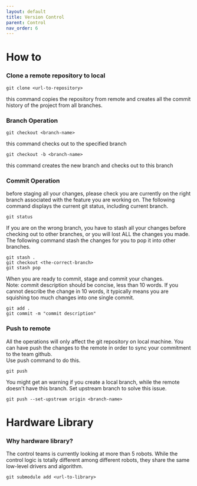 ```yaml
---
layout: default
title: Version Control
parent: Control
nav_order: 6
---
```

# How to
### Clone a remote repository to local
```
git clone <url-to-repository>
```
this command copies the repository from remote and creates all the commit history of the project from all branches.

### Branch Operation
```
git checkout <branch-name>
```
this command checks out to the specified branch
```
git checkout -b <branch-name>
```
this command creates the new branch and checks out to this branch

### Commit Operation
before staging all your changes, please check you are currently on the right branch associated with the feature you are working on. The following command displays the current git status, including current branch.
```
git status
```
If you are on the wrong branch, you have to stash all your changes before checking out to other branches, or you will lost ALL the changes you made. The following command stash the changes for you to pop it into other branches.
```
git stash .
git checkout <the-correct-branch>
git stash pop
```
When you are ready to commit, stage and commit your changes. \
Note: commit description should be concise, less than 10 words. If you cannot describe the change in 10 words, it typically means you are squishing too much changes into one single commit.
```
git add .
git commit -m "commit description"
```

### Push to remote
All the operations will only affect the git repository on local machine. You can have push the changes to the remote in order to sync your commitment to the team github.\
Use push command to do this.
```
git push
```
You might get an warning if you create a local branch, while the remote doesn't have this branch. Set upstream branch to solve this issue.
```
git push --set-upstream origin <branch-name>
```

# Hardware Library

### Why hardware library?
The control teams is currently looking at more than 5 robots. While the control logic is totally different among different robots, they share the same low-level drivers and algorithm.


```
git submodule add <url-to-library>
```